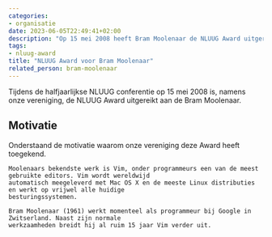 ```yaml
---
categories:
- organisatie
date: 2023-06-05T22:49:41+02:00
description: "Op 15 mei 2008 heeft Bram Moolenaar de NLUUG Award uitgereikt gekregen namens onze vereniging."
tags:
- nluug-award
title: "NLUUG Award voor Bram Moolenaar"
related_person: bram-moolenaar
---
```


Tijdens de halfjaarlijkse NLUUG conferentie op 15 mei 2008 is, namens onze vereniging, de NLUUG Award uitgereikt aan de Bram Moolenaar.

## Motivatie

Onderstaand de motivatie waarom onze vereniging deze Award heeft toegekend.

```
Moolenaars bekendste werk is Vim, onder programmeurs een van de meest gebruikte editors. Vim wordt wereldwijd
automatisch meegeleverd met Mac OS X en de meeste Linux distributies en werkt op vrijwel alle huidige
besturingssystemen.

Bram Moolenaar (1961) werkt momenteel als programmeur bij Google in Zwitserland. Naast zijn normale 
werkzaamheden breidt hij al ruim 15 jaar Vim verder uit.
```
